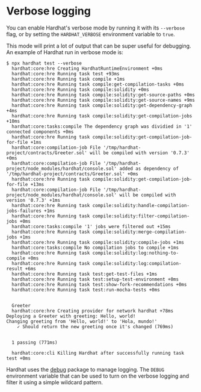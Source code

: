 # Verbose logging

You can enable Hardhat's verbose mode by running it with its `--verbose` flag, or by setting the `HARDHAT_VERBOSE` environment variable to `true`.

This mode will print a lot of output that can be super useful for debugging. An example of Hardhat run in verbose mode is:

```
$ npx hardhat test --verbose
  hardhat:core:hre Creating HardhatRuntimeEnvironment +0ms
  hardhat:core:hre Running task test +93ms
  hardhat:core:hre Running task compile +1ms
  hardhat:core:hre Running task compile:get-compilation-tasks +0ms
  hardhat:core:hre Running task compile:solidity +0ms
  hardhat:core:hre Running task compile:solidity:get-source-paths +0ms
  hardhat:core:hre Running task compile:solidity:get-source-names +9ms
  hardhat:core:hre Running task compile:solidity:get-dependency-graph +4ms
  hardhat:core:hre Running task compile:solidity:get-compilation-jobs +10ms
  hardhat:core:tasks:compile The dependency graph was dividied in '1' connected components +0ms
  hardhat:core:hre Running task compile:solidity:get-compilation-job-for-file +1ms
  hardhat:core:compilation-job File '/tmp/hardhat-project/contracts/Greeter.sol' will be compiled with version '0.7.3' +0ms
  hardhat:core:compilation-job File '/tmp/hardhat-project/node_modules/hardhat/console.sol' added as dependency of '/tmp/hardhat-project/contracts/Greeter.sol' +0ms
  hardhat:core:hre Running task compile:solidity:get-compilation-job-for-file +13ms
  hardhat:core:compilation-job File '/tmp/hardhat-project/node_modules/hardhat/console.sol' will be compiled with version '0.7.3' +1ms
  hardhat:core:hre Running task compile:solidity:handle-compilation-jobs-failures +1ms
  hardhat:core:hre Running task compile:solidity:filter-compilation-jobs +0ms
  hardhat:core:tasks:compile '1' jobs were filtered out +15ms
  hardhat:core:hre Running task compile:solidity:merge-compilation-jobs +1ms
  hardhat:core:hre Running task compile:solidity:compile-jobs +1ms
  hardhat:core:tasks:compile No compilation jobs to compile +1ms
  hardhat:core:hre Running task compile:solidity:log:nothing-to-compile +0ms
  hardhat:core:hre Running task compile:solidity:log:compilation-result +6ms
  hardhat:core:hre Running task test:get-test-files +1ms
  hardhat:core:hre Running task test:setup-test-environment +0ms
  hardhat:core:hre Running task test:show-fork-recommendations +0ms
  hardhat:core:hre Running task test:run-mocha-tests +0ms


  Greeter
  hardhat:core:hre Creating provider for network hardhat +78ms
Deploying a Greeter with greeting: Hello, world!
Changing greeting from 'Hello, world!' to 'Hola, mundo!'
    ✓ Should return the new greeting once it's changed (769ms)


  1 passing (771ms)

  hardhat:core:cli Killing Hardhat after successfully running task test +0ms
```

Hardhat uses the [debug](https://github.com/visionmedia/debug) package to manage logging. The `DEBUG` environment variable that can be used to turn on the verbose logging and filter it using a simple wildcard pattern.

